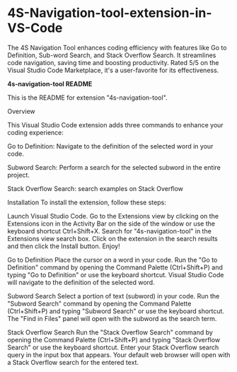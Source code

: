 # 4S-Navigation-tool-extension-in-VS-Code
The 4S Navigation Tool enhances coding efficiency with features like Go to Definition, Sub-word Search, and Stack Overflow Search. It streamlines code navigation, saving time and boosting productivity. Rated 5/5 on the Visual Studio Code Marketplace, it's a user-favorite for its effectiveness.

**4s-navigation-tool README**

This is the README for extension "4s-navigation-tool".

Overview

This Visual Studio Code extension adds three commands to enhance your coding experience:

Go to Definition: Navigate to the definition of the selected word in your code.

Subword Search: Perform a search for the selected subword in the entire project.

Stack Overflow Search: search examples on Stack Overflow

Installation
To install the extension, follow these steps:

Launch Visual Studio Code.
Go to the Extensions view by clicking on the Extensions icon in the Activity Bar on the side of the window or use the keyboard shortcut Ctrl+Shift+X.
Search for "4s-navigation-tool" in the Extensions view search box.
Click on the extension in the search results and then click the Install button.
Enjoy!

Go to Definition
Place the cursor on a word in your code.
Run the "Go to Definition" command by opening the Command Palette (Ctrl+Shift+P) and typing "Go to Definition" or use the keyboard shortcut.
Visual Studio Code will navigate to the definition of the selected word.

Subword Search
Select a portion of text (subword) in your code.
Run the "Subword Search" command by opening the Command Palette (Ctrl+Shift+P) and typing "Subword Search" or use the keyboard shortcut.
The "Find in Files" panel will open with the subword as the search term.

Stack Overflow Search
Run the "Stack Overflow Search" command by opening the Command Palette (Ctrl+Shift+P) and typing "Stack Overflow Search" or use the keyboard shortcut.
Enter your Stack Overflow search query in the input box that appears.
Your default web browser will open with a Stack Overflow search for the entered text.
